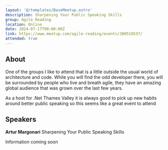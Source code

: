 ```yaml
---
layout: '@/templates/BaseMeetup.astro'
description: Sharpening Your Public Speaking Skills
group: Agile Reading
location: Online
date: 2024-07-17T00:00:00Z
link: https://www.meetup.com/agile-reading/events/300510537/
attended: true
---
```

## About

One of the groups I like to attend that is a little outside the usual world of architecture and code. While you will find the odd developer there, you will be surrounded by people who live and breath agile, they have an amazing global audience that was grown over the last few years.

As a host for .Net Thames Valley it is always good to pick up new habits around better public speaking so this seems like a great event to attend

## Speakers

**Artur Margonari** Sharpening Your Public Speaking Skills

Information coming soon

